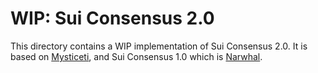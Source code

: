 # WIP: Sui Consensus 2.0

This directory contains a WIP implementation of Sui Consensus 2.0.
It is based on [Mysticeti](https://github.com/MystenLabs/mysticeti),
and Sui Consensus 1.0 which is
[Narwhal](https://github.com/MystenLabs/sui/tree/main/narwhal).
